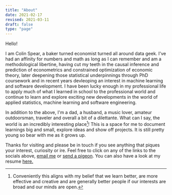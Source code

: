 ```yaml
---
title: "About"
date: 2021-02-17
revised: 2021-03-11
draft: false
type: "page"
---
```


Hello!

I am Colin Spear, a baker turned economist turned all around data geek. I've had an affinity for numbers and math as long as I can remember and am a methodological libertine, having cut my teeth in the causal inference and prediction of econometrics and constrained optimization of economic theory, later deepening those statistical underpinnings through PhD coursework and in recent years devleoping an interest in machine learning and software development. I have been lucky enough in my professional life to apply much of what I learned in school to the professional world and continue to learn and explore exciting new developments in the world of applied statistics, machine learning and software engineering.


In addition to the above, I'm a dad, a husband, a music lover, amateur outdoorsman, traveler and overall a bit of a dilettante. What can I say, the world is an incredibly interesting place[^1]! This is a space for me to document learnings big and small, explore ideas and show off projects. It is still pretty young so bear with me as it grows up.

Thanks for visiting and please be in touch if you see anything that piques your interest, curiosity or ire. Feel free to click on any of the links to the socials above, [email me](colinspear@gmail.com) or [send a pigeon](https://en.wikipedia.org/wiki/Pigeon_post). You can also have a look at my resume [here.](resume.pdf)

[^1]: Conveniently this aligns with my belief that we learn better, are more effective and creative and are generally better people if our interests are broad and our minds are open. 